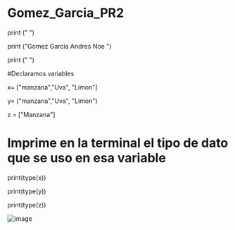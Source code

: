 # Gomez_Garcia_PR2
print (" ")

print ("Gomez Garcia Andres Noe ")

print (" ")

#Declaramos variables

x= ["manzana","Uva", "Limon"] 

y= ("manzana","Uva", "Limon")

z = ["Manzana"]

# Imprime en la terminal el tipo de dato que se uso en esa variable

print(type(x)) 

print(type(y))

print(type(z))

![image](https://github.com/user-attachments/assets/40537edd-97d5-4bbf-92f6-9f1dc1803574)

